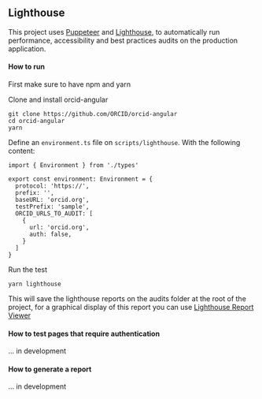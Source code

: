 ## Lighthouse

This project uses [Puppeteer](https://github.com/puppeteer/puppeteer) and [Lighthouse](https://github.com/GoogleChrome/lighthouse), to automatically run performance, accessibility and best practices audits on the production application.

#### How to run

First make sure to have npm and yarn

Clone and install orcid-angular

```
git clone https://github.com/ORCID/orcid-angular
cd orcid-angular
yarn
```

Define an `environment.ts` file on `scripts/lighthouse`. With the following content:

```
import { Environment } from './types'

export const environment: Environment = {
  protocol: 'https://',
  prefix: '',
  baseURL: 'orcid.org',
  testPrefix: 'sample',
  ORCID_URLS_TO_AUDIT: [
    {
      url: 'orcid.org',
      auth: false,
    }
  ]
}
```

Run the test

```
yarn lighthouse
```

This will save the lighthouse reports on the audits folder at the root of the project, for a graphical display of this report you can use [Lighthouse Report Viewer](https://googlechrome.github.io/lighthouse/viewer/)

#### How to test pages that require authentication

... in development

#### How to generate a report

... in development
